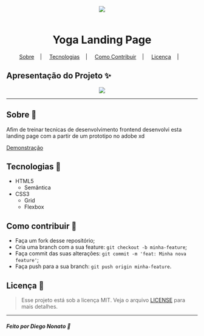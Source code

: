 
<p align="center">
<image src="https://external-content.duckduckgo.com/iu/?u=https%3A%2F%2Fi.pinimg.com%2Foriginals%2F64%2F41%2F61%2F644161b5ce15397473f2c4a49620ee8f.gif&f=1&nofb=1"/></br><br>
<h1 align="center">Yoga Landing Page</h1>
</p>

<p align="center">
<a href="#sobre-memo">Sobre</a>&nbsp;&nbsp;&nbsp; | &nbsp;&nbsp;&nbsp;
<a href="#tecnologias-rocket">Tecnologias</a>&nbsp;&nbsp;&nbsp; | &nbsp;&nbsp;&nbsp;
<a href="#como-contribuir-">Como Contribuir</a>&nbsp;&nbsp;&nbsp; | &nbsp;&nbsp;&nbsp;
<a href="#licença-scroll">Licença</a>&nbsp;&nbsp;&nbsp; | &nbsp;&nbsp;&nbsp;
</p>

## Apresentação do Projeto :sparkles:

<p align="center">
<image src="assets/yoga-landingpage.jpg" />
</p>

---

## Sobre :memo:

Afim de treinar tecnicas de desenvolvimento frontend desenvolvi esta landing page com a partir de um prototipo no adobe xd<i><b></b></i>

<a href="">Demonstração</a>

## Tecnologias :rocket:

- HTML5
    - Semântica
- CSS3
    - Grid
    - Flexbox


## Como contribuir 🤔

- Faça um fork desse repositório;
- Cria uma branch com a sua feature: `git checkout -b minha-feature`;
- Faça commit das suas alterações: `git commit -m 'feat: Minha nova feature'`;
- Faça push para a sua branch: `git push origin minha-feature`.

## Licença :scroll:

> Esse projeto está sob a licença MIT. Veja o arquivo [LICENSE](LICENSE) para mais detalhes.

---

##### Feito por Diego Nonato :wave:
